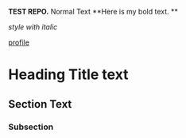 **TEST REPO.**
Normal Text 
**Here is my bold text. **

*style with italic*

[profile](https://giyhub.com/profile)


# Heading Title text 
## Section Text 
### Subsection 
